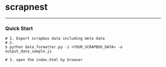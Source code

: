 # scrapnest

---

### Quick Start
```
# 1. Export scrapbox data including meta data
# 2. 
$ python data_formatter.py -i <YOUR_SCRAPBOX_DATA> -o output_data_sample.js

# 3. open the index.html by browser
```